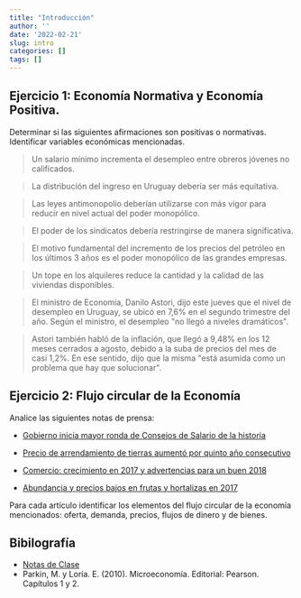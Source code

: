```yaml
---
title: "Introducción"
author: ''
date: '2022-02-21'
slug: intro
categories: []
tags: []
---
```


## Ejercicio 1: Economía Normativa y Economía Positiva.

Determinar si las siguientes afirmaciones son positivas o normativas. Identificar variables económicas mencionadas.

> Un salario mínimo incrementa el desempleo entre obreros jóvenes no calificados.

> La distribución del ingreso en Uruguay debería ser más equitativa.

> Las leyes antimonopolio deberían utilizarse con más vigor para reducir en nivel actual del poder monopólico.

> El poder de los sindicatos debería restringirse de manera significativa.

> El motivo fundamental del incremento de los precios del petróleo en los últimos 3 años es el poder monopólico de las grandes empresas.

> Un tope en los alquileres reduce la cantidad y la calidad de las viviendas disponibles.

> El ministro de Economía, Danilo Astori, dijo este jueves que el nivel de desempleo en Uruguay,  se ubicó en 7,6% en el segundo trimestre del año. Según el ministro, el desempleo  "no llegó a niveles dramáticos". 

> Astori también habló de la inflación, que llegó a 9,48% en los 12 meses cerrados a agosto, debido a la suba de precios del mes de casi 1,2%. En ese sentido, dijo que la misma "está asumida como un problema que hay que solucionar".


## Ejercicio 2: Flujo circular de la Economía

Analice las siguientes notas de prensa:

 - [Gobierno inicia mayor ronda de Consejos de Salario de la historia](http://www.180.com.uy/articulo/73654_gobierno-inicia-mayor-ronda-de-consejos-de-salario-de-la-historia)
 
 - [Precio de arrendamiento de tierras aumentó por quinto año consecutivo](http://www.180.com.uy/articulo/55791_precio-de-arrendamiento-de-tierras-aumento-por-quinto-ano-consecutivo)
 
 - [Comercio: crecimiento en 2017 y advertencias para un buen 2018](http://www.180.com.uy/articulo/73090_comercio-tuvo-un-2017-de-crecimiento-y-espera-un-buen-2018)
 
 - [Abundancia y precios bajos en frutas y hortalizas en 2017](http://www.180.com.uy/articulo/71800_abundancia-y-precios-bajos-en-frutas-y-hortalizas-en-2017)
 
 Para cada artículo identificar los elementos del flujo circular de la economía mencionados: oferta, demanda, precios, flujos de dinero y de bienes.


## Bibilografía
- [Notas de Clase](https://intro--diapos-econ.netlify.app/)
- Parkin, M. y Loría. E. (2010). Microeconomía. Editorial: Pearson. Capítulos 1 y 2.


